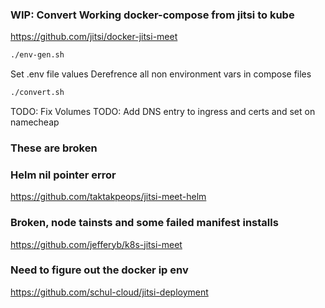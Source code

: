 ### WIP: Convert Working docker-compose from jitsi to kube
https://github.com/jitsi/docker-jitsi-meet

``` sh
./env-gen.sh
```
Set .env file values
Derefrence all non environment vars in compose files
``` sh
./convert.sh
```
TODO: Fix Volumes
TODO: Add DNS entry to ingress and certs and set on namecheap

### These are broken

### Helm nil pointer error
https://github.com/taktakpeops/jitsi-meet-helm

### Broken, node tainsts and some failed manifest installs
https://github.com/jefferyb/k8s-jitsi-meet

### Need to figure out the docker ip env 
https://github.com/schul-cloud/jitsi-deployment